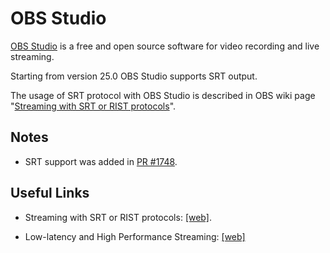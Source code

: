 # OBS Studio

[OBS Studio](https://obsproject.com/) is a free and open source software for video recording and live streaming.

Starting from version 25.0 OBS Studio supports SRT output.

The usage of SRT protocol with OBS Studio is described in OBS wiki page
"[Streaming with SRT or RIST protocols](https://obsproject.com/wiki/Streaming-With-SRT-Or-RIST-Protocols)".

## Notes

- SRT support was added in [PR #1748](https://github.com/obsproject/obs-studio/pull/1748).

## Useful Links

- Streaming with SRT or RIST protocols: [[web]](https://obsproject.com/wiki/Streaming-With-SRT-Or-RIST-Protocols).

- Low-latency and High Performance Streaming: [[web]](https://obsproject.com/forum/resources/low-latency-high-performance-x264-options-for-for-most-streaming-services-youtube-facebook.726/)
